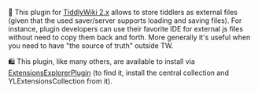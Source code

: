 📝 This plugin for [TiddlyWiki 2.x](https://classic.tiddlywiki.com) allows to store tiddlers as external files
(given that the used saver/server supports loading and saving files).
For instance, plugin developers can use their favorite IDE for external js files without need to copy them back and forth.
More generally it's useful when you need to have "the source of truth" outside TW.

🛍️ This plugin, like many others, are available to install via [ExtensionsExplorerPlugin](https://github.com/YakovL/TiddlyWiki_ExtensionsExplorerPlugin) (to find it, install the central collection and YLExtensionsCollection from it).
